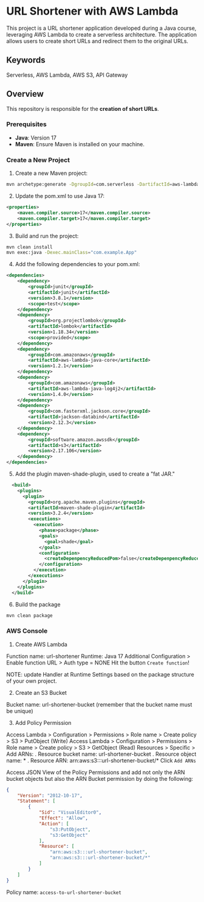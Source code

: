 # URL Shortener with AWS Lambda

This project is a URL shortener application developed during a Java course, leveraging AWS Lambda to create a serverless architecture. The application allows users to create short URLs and redirect them to the original URLs.

## Keywords

Serverless, AWS Lambda, AWS S3, API Gateway

## Overview

This repository is responsible for the **creation of short URLs**.

### Prerequisites

- **Java**: Version 17
- **Maven**: Ensure Maven is installed on your machine.

### Create a New Project

1. Create a new Maven project:

```bash
mvn archetype:generate -DgroupId=com.serverless -DartifactId=aws-lambda-create-short-url -DarchetypeArtifactId=maven-archetype-quickstart -DinteractiveMode=false
```

2. Update the pom.xml to use Java 17:

```xml
<properties>
    <maven.compiler.source>17</maven.compiler.source>
    <maven.compiler.target>17</maven.compiler.target>
</properties>
```

3. Build and run the project:

```bash
mvn clean install
mvn exec:java -Dexec.mainClass="com.example.App"
```

4. Add the following dependencies to your pom.xml:

```xml
<dependencies>
    <dependency>
        <groupId>junit</groupId>
        <artifactId>junit</artifactId>
        <version>3.8.1</version>
        <scope>test</scope>
    </dependency>
    <dependency>
        <groupId>org.projectlombok</groupId>
        <artifactId>lombok</artifactId>
        <version>1.18.34</version>
        <scope>provided</scope>
    </dependency>
    <dependency>
        <groupId>com.amazonaws</groupId>
        <artifactId>aws-lambda-java-core</artifactId>
        <version>1.2.1</version>
    </dependency>
    <dependency>
        <groupId>com.amazonaws</groupId>
        <artifactId>aws-lambda-java-log4j2</artifactId>
        <version>1.4.0</version>
    </dependency>
    <dependency>
        <groupId>com.fasterxml.jackson.core</groupId>
        <artifactId>jackson-databind</artifactId>
        <version>2.12.3</version>
    </dependency>
    <dependency>
        <groupId>software.amazon.awssdk</groupId>
        <artifactId>s3</artifactId>
        <version>2.17.106</version>
    </dependency>
</dependencies>
```

5. Add the plugin maven-shade-plugin, used to create a "fat JAR."

```xml
  <build>
    <plugins>
      <plugin>
        <groupId>org.apache.maven.plugins</groupId>
        <artifactId>maven-shade-plugin</artifactId>
        <version>3.2.4</version>
        <executions>
          <execution>
            <phase>package</phase>
            <goals>
              <goal>shade</goal>
            </goals>
            <configuration>
              <createDepenpencyReducedPom>false</createDepenpencyReducedPom>
            </configuration>
          </execution>
        </executions>
      </plugin>
    </plugins>
  </build>
```

6. Build the package

```bash
mvn clean package
```

### AWS Console

1. Create AWS Lambda

Function name: url-shortener
Runtime: Java 17
Additional Configuration > Enable function URL > Auth type = NONE
Hit the button `Create function`!

NOTE: update Handler at Runtime Settings based on the package structure of your own project.

2. Create an S3 Bucket

Bucket name: url-shortener-bucket (remember that the bucket name must be unique)

3. Add Policy Permission

Access Lambda > Configuration > Permissions > Role name > Create policy > S3 > PutObject (Write)
Access Lambda > Configuration > Permissions > Role name > Create policy > S3 > GetObject (Read)
Resources > Specific > Add ARNs:
	. Resource bucket name: url-shortener-bucket
	. Resource object name: *
	. Resource ARN: arn:aws:s3:::url-shortener-bucket/*
Click `Add ARNs`

Access JSON View of the Policy Permissions and add not only the ARN bucket objects but also the ARN Bucket permission by doing the following:

```json
{
	"Version": "2012-10-17",
	"Statement": [
		{
			"Sid": "VisualEditor0",
			"Effect": "Allow",
			"Action": [
				"s3:PutObject",
				"s3:GetObject"
			],
			"Resource": [
    			"arn:aws:s3:::url-shortener-bucket",
    			"arn:aws:s3:::url-shortener-bucket/*"
		    ]
		}
	]
}
```

Policy name: `access-to-url-shortener-bucket`



